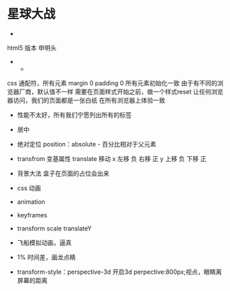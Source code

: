 # 星球大战

- <!DOCTYPE html>
 html5 版本 申明头
 - *
  css 通配符，所有元素
  margin 0 padding 0 所有元素初始化一致
  由于有不同的浏览器厂商，默认值不一样
  需要在页面样式开始之前，做一个样式reset 让任何浏览器访问，我们的页面都是一张白纸
  在所有浏览器上体验一致

  * 性能不太好，所有我们宁愿列出所有的标签

  - 居中
   - 绝对定位 position：absolute
    - 百分比相对于父元素
   - transfrom 变基属性
    translate 移动
    x 左移 负 右移 正
    y 上移 负 下移 正
   - 背景大法
    盒子在页面的占位会出来

- css 动画
 - animation
 - keyframes
 - transform scale translateY
 - 飞船模拟动画，逼真
 - 1% 时间差，画龙点睛
 - transform-style：perspective-3d 开启3d
   perpective:800px;视点，眼睛离屏幕的距离